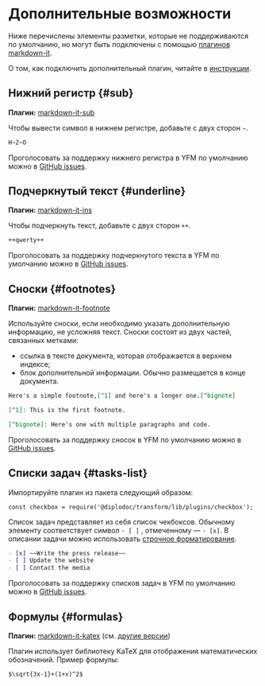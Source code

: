 # Дополнительные возможности

Ниже перечислены элементы разметки, которые не поддерживаются по умолчанию, но могут быть подключены с помощью [плагинов markdown-it](https://www.npmjs.com/search?q=keywords:markdown-it-plugin).

О том, как подключить дополнительный плагин, читайте в [инструкции](../plugins/import.md).

## Нижний регистр {#sub}

**Плагин:** [markdown-it-sub](https://www.npmjs.com/package/markdown-it-sub)

Чтобы вывести символ в нижнем регистре, добавьте с двух сторон `~`.

```markdown
H~2~O
```

Проголосовать за поддержку нижнего регистра в YFM по умолчанию можно в [GitHub issues](https://github.com/yandex-cloud/yfm-transform/issues/70).

## Подчеркнутый текст {#underline}

**Плагин:** [markdown-it-ins](https://www.npmjs.com/package/markdown-it-ins)

Чтобы подчеркнуть текст, добавьте с двух сторон `++`.

```markdown
++qwerty++
```

Проголосовать за поддержку подчеркнутого текста в YFM по умолчанию можно в [GitHub issues](https://github.com/yandex-cloud/yfm-transform/issues/71).

## Сноски {#footnotes}

**Плагин:** [markdown-it-footnote](https://www.npmjs.com/package/markdown-it-footnote)

Используйте сноски, если необходимо указать дополнительную информацию, не усложняя текст. Сноски состоят из двух частей, связанных метками:

* ссылка в тексте документа, которая отображается в верхнем индексе;
* блок дополнительной информации. Обычно размещается в конце документа.

```markdown
Here's a simple footnote,[^1] and here's a longer one.[^bignote]

[^1]: This is the first footnote.

[^bignote]: Here's one with multiple paragraphs and code.
```

Проголосовать за поддержку сносок в YFM по умолчанию можно в [GitHub issues](https://github.com/yandex-cloud/yfm-transform/issues/72).

## Списки задач {#tasks-list}

Импортируйте плагин из пакета следующий образом:
```
const checkbox = require('@diplodoc/transform/lib/plugins/checkbox');
```

Список задач представляет из себя список чекбоксов. Обычному элементу соответствует символ `- [ ]` , отмеченному — `- [x]`. В описании задачи можно использовать [строчное форматирование](./base.md#line).

```markdown
- [x] ~~Write the press release~~
- [ ] Update the website
- [ ] Contact the media
```

Проголосовать за поддержку списков задач в YFM по умолчанию можно в [GitHub issues](https://github.com/yandex-cloud/yfm-transform/issues/73).

## Формулы {#formulas}

**Плагин:** [markdown-it-katex](https://www.npmjs.com/package/markdown-it-katex) (см. [другие версии](https://www.npmjs.com/search?q=markdown-it-katex))

Плагин использует библиотеку KaTeX для отображения математических обозначений. Пример формулы:

```markdown
$\sqrt{3x-1}+(1+x)^2$
```

